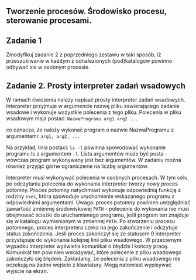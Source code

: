 ## Tworzenie procesów. Środowisko procesu, sterowanie procesami.

## Zadanie 1
Zmodyfikuj zadanie 2 z poprzedniego zestawu w taki sposób, iż przeszukiwanie w każdym z odnalezionych (pod)katalogow powinno odbywać sie w osobnym procesie.  


## Zadanie 2. Prosty interpreter zadań wsadowych
W ramach ćwiczenia należy napisać prosty interpreter zadań wsadowych. Interpreter przyjmuje w argumencie nazwę pliku zawierającego zadanie wsadowe i wykonuje wszystkie polecenia 
z tego pliku. Polecenia w pliku wsadowym maja postac: 
```NazwaProgramu arg1 arg2 ...```

co oznacza, że należy wykonać program o nazwie NazwaProgramu z argumentami: ```arg1, arg2, ...```

Na przykład, linia postaci: ```ls -l``` powinna spowodować wykonanie programu ls z argumentem ```-l```. 
Lista argumentów może być pusta - wówczas program wykonywany jest bez argumentów. W zadaniu można również przyjąć górne ograniczenie na liczbę argumentów.

Interpreter musi wykonywać polecenia w osobnych procesach. W tym celu, po odczytaniu polecenia do wykonania interpreter tworzy nowy proces potomny. 
Proces potomny natychmiast wykonuje odpowiednią funkcję z rodziny ```exec```, 
która spowoduje uruchomienie wskazanego programu z odpowiednimi argumentami. 
Uwaga: proces potomny powinien uwzględniać zawartość zmiennej środowiskowej ```PATH``` - polecenie do wykonania nie musi obejmować ścieżki do uruchamianego programu, 
jeśli program ten znajduje się w katalogu wymienionym w zmiennej ```PATH```.
Po stworzeniu procesu potomnego, proces interpretera czeka na jego zakończenie i odczytuje status zakończenia. Jeśli proces zakończył się ze statusem 0 interpreter 
przystępuje do wykonania kolejnej linii pliku wsadowego. W przeciwnym wypadku interpreter wyświetla komunikat o błędzie i kończy pracę. 
Komunikat ten powinien wskazywać, które polecenie z pliku wsadowego zakończyło się błędem. Zakładamy, że polecenia z pliku wsadowego nie oczekują na żadne wejście z klawiatury. Mogą natomiast wypisywać wyjście na ekran.
